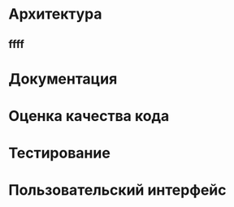 # Архитектура
## ffff
# Документация
# Оценка качества кода
# Тестирование
# Пользовательский интерфейс

